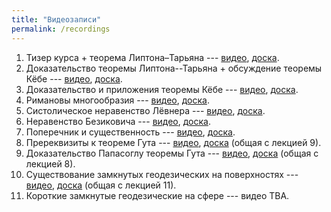 ```yaml
---
title: "Видеозаписи"
permalink: /recordings
---
```


1. Тизер курса + теорема Липтона–Тарьяна --- [видео](https://drive.google.com/file/d/1RXC171bbQnui_-lpQU6ZCwRgLc0E3Bqb/view?usp=sharing), [доска]({{site.baseurl}}/whiteboard/lec1.pdf).
2. Доказательство теоремы Липтона--Тарьяна + обсуждение теоремы Кёбе --- [видео](https://drive.google.com/file/d/1jJeeImW5AalZdrlOjC12rS5cAM1UrwWk/view?usp=sharing), [доска]({{site.baseurl}}/whiteboard/lec2.pdf).
3. Доказательство и приложения теоремы Кёбе --- [видео](https://drive.google.com/file/d/10rpcVs1yATi4UOo51_uDN6ednXuu8kA-/view?usp=sharing), [доска]({{site.baseurl}}/whiteboard/lec3.pdf).
4. Римановы многообразия --- [видео](https://drive.google.com/file/d/14-M0MjPIZhafeg2Mxr_fHQLFfuNyqjtI/view?usp=sharing), [доска]({{site.baseurl}}/whiteboard/lec4.pdf).
5. Систолическое неравенство Лёвнера --- [видео](https://drive.google.com/file/d/17kAPEFyOLaSj0x0yQw3wYJq5TXzeo3NX/view?usp=sharing), [доска]({{site.baseurl}}/whiteboard/lec5.pdf).
6. Неравенство Безиковича --- [видео](https://drive.google.com/file/d/1A-XD1jassbmxV22teE7WBX0jawDZaTc4/view?usp=sharing), [доска]({{site.baseurl}}/whiteboard/lec6.pdf).
7. Поперечник и существенность --- [видео](https://drive.google.com/file/d/1CrQQeXBEAIm3CN9bjkWnDEFjmlycq-v4/view?usp=sharing), [доска]({{site.baseurl}}/whiteboard/lec7.pdf).
8. Пререквизиты к теореме Гута --- [видео](https://drive.google.com/file/d/1LYudxXLLx5CcwSu7GGzk80DMmhIVFwjR/view?usp=sharing), [доска]({{site.baseurl}}/whiteboard/lec89.pdf) (общая с лекцией 9).
9. Доказательство Папасоглу теоремы Гута --- [видео](https://drive.google.com/file/d/1XK3VTK-k5w-nJ4-b3QRy8K4WCcIYKxTC/view?usp=sharing), [доска]({{site.baseurl}}/whiteboard/lec89.pdf) (общая с лекцией 8).
10. Существование замкнутых геодезических на поверхностях --- [видео](https://drive.google.com/file/d/1bdodG4i90u_GftUeL6RH0nh48gpWE2wp/view?usp=sharing), [доска]({{site.baseurl}}/whiteboard/lec1011.pdf) (общая с лекцией 11).
11. Короткие замкнутые геодезические на сфере --- видео TBA.
